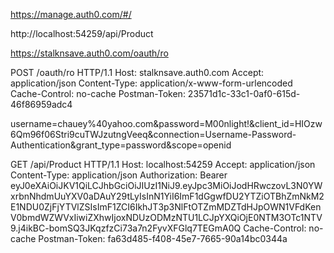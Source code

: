 ﻿https://manage.auth0.com/#/

http://localhost:54259/api/Product

https://stalknsave.auth0.com/oauth/ro


POST /oauth/ro HTTP/1.1
Host: stalknsave.auth0.com
Accept: application/json
Content-Type: application/x-www-form-urlencoded
Cache-Control: no-cache
Postman-Token: 23571d1c-33c1-0af0-615d-46f86959adc4

username=chauey%40yahoo.com&password=M00nlight!&client_id=HIOzw6Qm96f06Stri9cuTWJzutngVeeq&connection=Username-Password-Authentication&grant_type=password&scope=openid


GET /api/Product HTTP/1.1
Host: localhost:54259
Accept: application/json
Content-Type: application/json
Authorization: Bearer eyJ0eXAiOiJKV1QiLCJhbGciOiJIUzI1NiJ9.eyJpc3MiOiJodHRwczovL3N0YWxrbnNhdmUuYXV0aDAuY29tLyIsInN1YiI6ImF1dGgwfDU2YTZiOTBhZmNkM2E1NDU0ZjFjYTVlZSIsImF1ZCI6IkhJT3p3NlFtOTZmMDZTdHJpOWN1VFdKenV0bmdWZWVxIiwiZXhwIjoxNDUzODMzNTU1LCJpYXQiOjE0NTM3OTc1NTV9.j4ikBC-bomSQ3JKqzfzCi73a7n2FyvXFGlq7TEGmA0Q
Cache-Control: no-cache
Postman-Token: fa63d485-f408-45e7-7665-90a14bc0344a
